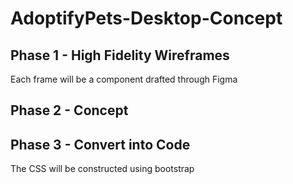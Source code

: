 # AdoptifyPets-Desktop-Concept
## Phase 1 - High Fidelity Wireframes
Each frame will be a component drafted through Figma
## Phase 2 - Concept

## Phase 3 - Convert into Code
The CSS will be constructed using bootstrap
